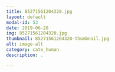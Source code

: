 ```yaml
---
title: 85271561204320.jpg
layout: default
modal-id: 53
date: 2019-06-28
img: 85271561204320.jpg
thumbnail: 85271561204320-thumbnail.jpg
alt: image-alt
category: cate_human
description: .

---
```

